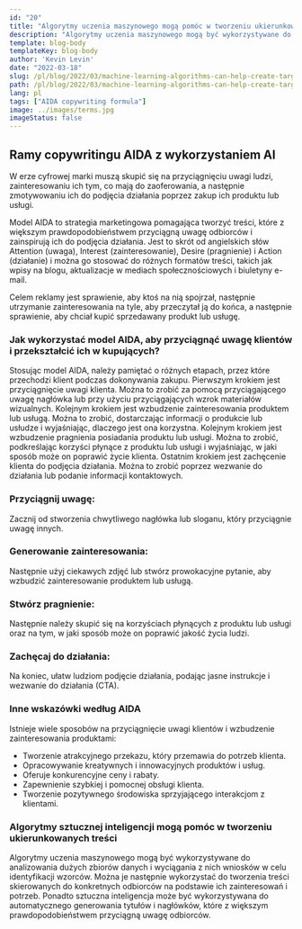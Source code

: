```yaml
---
id: "20"
title: "Algorytmy uczenia maszynowego mogą pomóc w tworzeniu ukierunkowanych treści"
description: "Algorytmy uczenia maszynowego mogą być wykorzystywane do analizowania dużych zbiorów danych i wyciągania z nich wniosków w celu identyfikacji wzorców. Następnie można je wykorzystać do tworzenia treści skierowanych do konkretnych odbiorców na podstawie ich zainteresowań. Wykorzystując uczenie maszynowe, firmy mogą tworzyć treści, które będą lepiej dopasowane do ich klientów i przyczynią się do zwiększenia sprzedaży."
template: blog-body
templateKey: blog-body
author: 'Kevin Levin'
date: "2022-03-18"
slug: /pl/blog/2022/03/machine-learning-algorithms-can-help-create-targeted-content
path: /pl/blog/2022/03/machine-learning-algorithms-can-help-create-targeted-content
lang: pl
tags: ["AIDA copywriting formula"]
image: ../images/terms.jpg
imageStatus: false
---
```

## Ramy copywritingu AIDA z wykorzystaniem AI

W erze cyfrowej marki muszą skupić się na przyciągnięciu uwagi ludzi, zainteresowaniu ich tym, co mają do zaoferowania, a następnie zmotywowaniu ich do podjęcia działania poprzez zakup ich produktu lub usługi.

Model AIDA to strategia marketingowa pomagająca tworzyć treści, które z większym prawdopodobieństwem przyciągną uwagę odbiorców i zainspirują ich do podjęcia działania. Jest to skrót od angielskich słów Attention (uwaga), Interest (zainteresowanie), Desire (pragnienie) i Action (działanie) i można go stosować do różnych formatów treści, takich jak wpisy na blogu, aktualizacje w mediach społecznościowych i biuletyny e-mail.

Celem reklamy jest sprawienie, aby ktoś na nią spojrzał, następnie utrzymanie zainteresowania na tyle, aby przeczytał ją do końca, a następnie sprawienie, aby chciał kupić sprzedawany produkt lub usługę.

### Jak wykorzystać model AIDA, aby przyciągnąć uwagę klientów i przekształcić ich w kupujących?

Stosując model AIDA, należy pamiętać o różnych etapach, przez które przechodzi klient podczas dokonywania zakupu. Pierwszym krokiem jest przyciągnięcie uwagi klienta. Można to zrobić za pomocą przyciągającego uwagę nagłówka lub przy użyciu przyciągających wzrok materiałów wizualnych. Kolejnym krokiem jest wzbudzenie zainteresowania produktem lub usługą. Można to zrobić, dostarczając informacji o produkcie lub usłudze i wyjaśniając, dlaczego jest ona korzystna. Kolejnym krokiem jest wzbudzenie pragnienia posiadania produktu lub usługi. Można to zrobić, podkreślając korzyści płynące z produktu lub usługi i wyjaśniając, w jaki sposób może on poprawić życie klienta. Ostatnim krokiem jest zachęcenie klienta do podjęcia działania. Można to zrobić poprzez wezwanie do działania lub podanie informacji kontaktowych.

### Przyciągnij uwagę:

Zacznij od stworzenia chwytliwego nagłówka lub sloganu, który przyciągnie uwagę innych.


### Generowanie zainteresowania:

Następnie użyj ciekawych zdjęć lub stwórz prowokacyjne pytanie, aby wzbudzić zainteresowanie produktem lub usługą.

### Stwórz pragnienie:

Następnie należy skupić się na korzyściach płynących z produktu lub usługi oraz na tym, w jaki sposób może on poprawić jakość życia ludzi.

### Zachęcaj do działania:


Na koniec, ułatw ludziom podjęcie działania, podając jasne instrukcje i wezwanie do działania (CTA).


### Inne wskazówki według AIDA

Istnieje wiele sposobów na przyciągnięcie uwagi klientów i wzbudzenie zainteresowania produktami:

- Tworzenie atrakcyjnego przekazu, który przemawia do potrzeb klienta.
- Opracowywanie kreatywnych i innowacyjnych produktów i usług.
- Oferuje konkurencyjne ceny i rabaty.
- Zapewnienie szybkiej i pomocnej obsługi klienta.
- Tworzenie pozytywnego środowiska sprzyjającego interakcjom z klientami.

### Algorytmy sztucznej inteligencji mogą pomóc w tworzeniu ukierunkowanych treści
Algorytmy uczenia maszynowego mogą być wykorzystywane do analizowania dużych zbiorów danych i wyciągania z nich wniosków w celu identyfikacji wzorców. Można je następnie wykorzystać do tworzenia treści skierowanych do konkretnych odbiorców na podstawie ich zainteresowań i potrzeb. Ponadto sztuczna inteligencja może być wykorzystywana do automatycznego generowania tytułów i nagłówków, które z większym prawdopodobieństwem przyciągną uwagę odbiorców.
